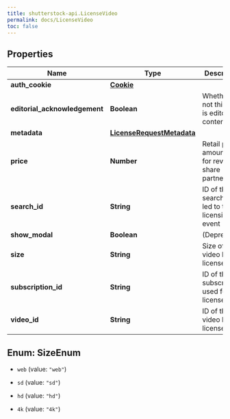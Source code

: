 ```yaml
---
title: shutterstock-api.LicenseVideo
permalink: docs/LicenseVideo
toc: false
---
```


## Properties

Name | Type | Description | Notes
------------ | ------------- | ------------- | -------------
**auth_cookie** | [**Cookie**](Cookie) |  | [optional] 
**editorial_acknowledgement** | **Boolean** | Whether or not this item is editorial content | [optional] 
**metadata** | [**LicenseRequestMetadata**](LicenseRequestMetadata) |  | [optional] 
**price** | **Number** | Retail price amount; only for rev-share partners | [optional] 
**search_id** | **String** | ID of the search that led to this licensing event | [optional] 
**show_modal** | **Boolean** | (Deprecated) | [optional] 
**size** | **String** | Size of the video being licensed | [optional] 
**subscription_id** | **String** | ID of the subscription used for this license | [optional] 
**video_id** | **String** | ID of the video being licensed | 


<a name="SizeEnum"></a>
## Enum: SizeEnum


* `web` (value: `"web"`)

* `sd` (value: `"sd"`)

* `hd` (value: `"hd"`)

* `4k` (value: `"4k"`)




